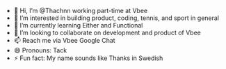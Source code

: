 - 👋 Hi, I’m @Thachnn working part-time at Vbee
- 👀 I’m interested in building product, coding, tennis, and sport in general
- 🌱 I’m currently learning Either and Functional
- 💞️ I’m looking to collaborate on development and product of Vbee
- 📫 Reach me via Vbee Google Chat
- 😄 Pronouns: Tack
- ⚡ Fun fact: My name sounds like Thanks in Swedish

<!---
Thachnn-vbee/Thachnn-vbee is a ✨ special ✨ repository because its `README.md` (this file) appears on your GitHub profile.
You can click the Preview link to take a look at your changes.
--->
